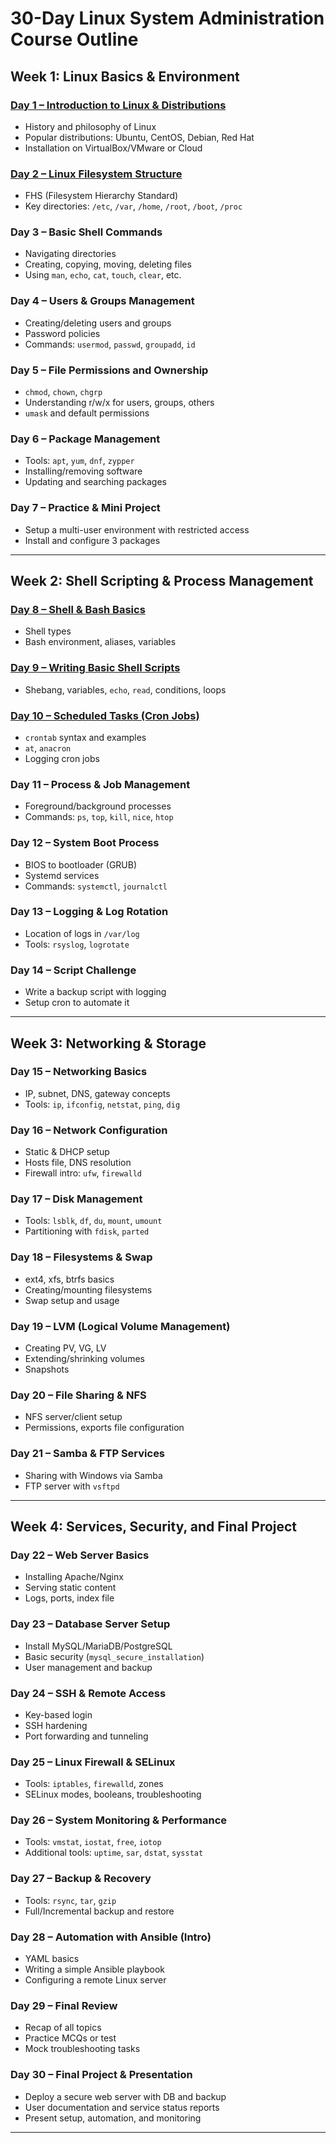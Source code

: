 # 30-Day Linux System Administration Course Outline

## Week 1: Linux Basics & Environment

### [Day 1 – Introduction to Linux & Distributions](./Day01_Introduction/)
- History and philosophy of Linux
- Popular distributions: Ubuntu, CentOS, Debian, Red Hat
- Installation on VirtualBox/VMware or Cloud

### [Day 2 – Linux Filesystem Structure](./Day02_Filesystem_Structure/)
- FHS (Filesystem Hierarchy Standard)
- Key directories: `/etc`, `/var`, `/home`, `/root`, `/boot`, `/proc`

### Day 3 – Basic Shell Commands
- Navigating directories
- Creating, copying, moving, deleting files
- Using `man`, `echo`, `cat`, `touch`, `clear`, etc.

### Day 4 – Users & Groups Management
- Creating/deleting users and groups
- Password policies
- Commands: `usermod`, `passwd`, `groupadd`, `id`

### Day 5 – File Permissions and Ownership
- `chmod`, `chown`, `chgrp`
- Understanding r/w/x for users, groups, others
- `umask` and default permissions

### Day 6 – Package Management
- Tools: `apt`, `yum`, `dnf`, `zypper`
- Installing/removing software
- Updating and searching packages

### Day 7 – Practice & Mini Project
- Setup a multi-user environment with restricted access
- Install and configure 3 packages

---

## Week 2: Shell Scripting & Process Management

### [Day 8 – Shell & Bash Basics](./Day08_Shell_Basics/)
- Shell types
- Bash environment, aliases, variables

### [Day 9 – Writing Basic Shell Scripts](./Day09_Shell_Scripting/)
- Shebang, variables, `echo`, `read`, conditions, loops

### [Day 10 – Scheduled Tasks (Cron Jobs)](./Day10_Cron_Jobs/)
- `crontab` syntax and examples
- `at`, `anacron`
- Logging cron jobs

### Day 11 – Process & Job Management
- Foreground/background processes
- Commands: `ps`, `top`, `kill`, `nice`, `htop`

### Day 12 – System Boot Process
- BIOS to bootloader (GRUB)
- Systemd services
- Commands: `systemctl`, `journalctl`

### Day 13 – Logging & Log Rotation
- Location of logs in `/var/log`
- Tools: `rsyslog`, `logrotate`

### Day 14 – Script Challenge
- Write a backup script with logging
- Setup cron to automate it

---

## Week 3: Networking & Storage

### Day 15 – Networking Basics
- IP, subnet, DNS, gateway concepts
- Tools: `ip`, `ifconfig`, `netstat`, `ping`, `dig`

### Day 16 – Network Configuration
- Static & DHCP setup
- Hosts file, DNS resolution
- Firewall intro: `ufw`, `firewalld`

### Day 17 – Disk Management
- Tools: `lsblk`, `df`, `du`, `mount`, `umount`
- Partitioning with `fdisk`, `parted`

### Day 18 – Filesystems & Swap
- ext4, xfs, btrfs basics
- Creating/mounting filesystems
- Swap setup and usage

### Day 19 – LVM (Logical Volume Management)
- Creating PV, VG, LV
- Extending/shrinking volumes
- Snapshots

### Day 20 – File Sharing & NFS
- NFS server/client setup
- Permissions, exports file configuration

### Day 21 – Samba & FTP Services
- Sharing with Windows via Samba
- FTP server with `vsftpd`

---

## Week 4: Services, Security, and Final Project

### Day 22 – Web Server Basics
- Installing Apache/Nginx
- Serving static content
- Logs, ports, index file

### Day 23 – Database Server Setup
- Install MySQL/MariaDB/PostgreSQL
- Basic security (`mysql_secure_installation`)
- User management and backup

### Day 24 – SSH & Remote Access
- Key-based login
- SSH hardening
- Port forwarding and tunneling

### Day 25 – Linux Firewall & SELinux
- Tools: `iptables`, `firewalld`, zones
- SELinux modes, booleans, troubleshooting

### Day 26 – System Monitoring & Performance
- Tools: `vmstat`, `iostat`, `free`, `iotop`
- Additional tools: `uptime`, `sar`, `dstat`, `sysstat`

### Day 27 – Backup & Recovery
- Tools: `rsync`, `tar`, `gzip`
- Full/Incremental backup and restore

### Day 28 – Automation with Ansible (Intro)
- YAML basics
- Writing a simple Ansible playbook
- Configuring a remote Linux server

### Day 29 – Final Review
- Recap of all topics
- Practice MCQs or test
- Mock troubleshooting tasks

### Day 30 – Final Project & Presentation
- Deploy a secure web server with DB and backup
- User documentation and service status reports
- Present setup, automation, and monitoring

---
